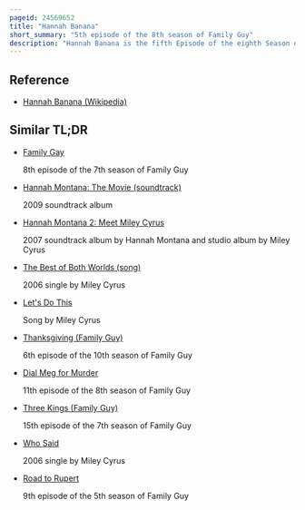 ```yaml
---
pageid: 24569652
title: "Hannah Banana"
short_summary: "5th episode of the 8th season of Family Guy"
description: "Hannah Banana is the fifth Episode of the eighth Season of american animated Television Series Family Guy. It was originally broadcast in the united States on Fox on november 8 2009. The Episode follows Stewie Griffin after he sneaks Backstage at a Miley Cyrus Concert in Quahog eventually discovering her horrible secret. Meanwhile, Chris Griffin proves to his Family that the Evil Monkey who lives in his Closet is actually real, and eventually comes to realize that the Monkey is actually friendly, well-spoken and intelligent, when he begins spending more Time with him than with his own Father."
---
```


## Reference

- [Hannah Banana (Wikipedia)](https://en.wikipedia.org/?curid=24569652)

## Similar TL;DR

- [Family Gay](/tldr/en/family-gay)

  8th episode of the 7th season of Family Guy

- [Hannah Montana: The Movie (soundtrack)](/tldr/en/hannah-montana-the-movie-soundtrack)

  2009 soundtrack album

- [Hannah Montana 2: Meet Miley Cyrus](/tldr/en/hannah-montana-2-meet-miley-cyrus)

  2007 soundtrack album by Hannah Montana and studio album by Miley Cyrus

- [The Best of Both Worlds (song)](/tldr/en/the-best-of-both-worlds-song)

  2006 single by Miley Cyrus

- [Let's Do This](/tldr/en/lets-do-this)

  Song by Miley Cyrus

- [Thanksgiving (Family Guy)](/tldr/en/thanksgiving-family-guy)

  6th episode of the 10th season of Family Guy

- [Dial Meg for Murder](/tldr/en/dial-meg-for-murder)

  11th episode of the 8th season of Family Guy

- [Three Kings (Family Guy)](/tldr/en/three-kings-family-guy)

  15th episode of the 7th season of Family Guy

- [Who Said](/tldr/en/who-said)

  2006 single by Miley Cyrus

- [Road to Rupert](/tldr/en/road-to-rupert)

  9th episode of the 5th season of Family Guy
